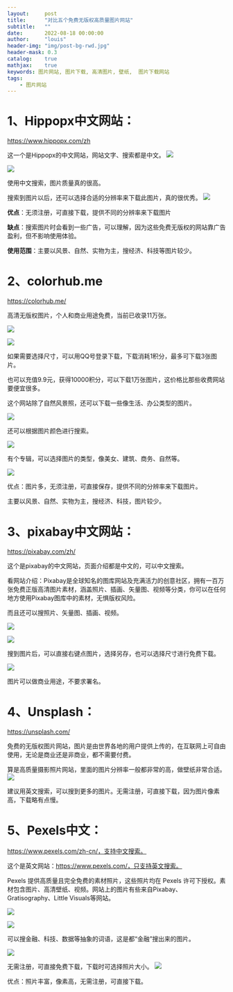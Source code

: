 ```yaml
---
layout:     post
title:      "对比五个免费无版权高质量图片网站"
subtitle:   ""
date:       2022-08-18 00:00:00
author:     "louis"
header-img: "img/post-bg-rwd.jpg"
header-mask: 0.3
catalog:    true
mathjax:    true
keywords: 图片网站, 图片下载, 高清图片, 壁纸,  图片下载网站 
tags:
    - 图片网站
---
```


# 1、Hippopx中文网站：

https://www.hippopx.com/zh

这一个是Hippopx的中文网站，网站文字、搜索都是中文。
![](https://raw.githubusercontent.com/louis-xuy/louis-xuy.github.io/master/img/in-post/picture-site/1.1.png)

![](https://raw.githubusercontent.com/louis-xuy/louis-xuy.github.io/master/img/in-post/picture-site/1.2.png)

使用中文搜索，图片质量真的很高。

搜索到图片以后，还可以选择合适的分辨率来下载此图片，真的很优秀。
![](https://raw.githubusercontent.com/louis-xuy/louis-xuy.github.io/master/img/in-post/picture-site/1.3.png)

**优点**：无须注册，可直接下载，提供不同的分辨率来下载图片

**缺点**：搜索图片时会看到一些广告，可以理解，因为这些免费无版权的网站靠广告盈利，但不影响使用体验。

**使用范围**：主要以风景、自然、实物为主，搜经济、科技等图片较少。

# 2、colorhub.me

https://colorhub.me/

高清无版权图片，个人和商业用途免费，当前已收录11万张。

![](https://raw.githubusercontent.com/louis-xuy/louis-xuy.github.io/master/img/in-post/picture-site/2.1.png)

![](https://raw.githubusercontent.com/louis-xuy/louis-xuy.github.io/master/img/in-post/picture-site/2.2.png)

如果需要选择尺寸，可以用QQ号登录下载，下载消耗1积分，最多可下载3张图片。

也可以充值9.9元，获得10000积分，可以下载1万张图片，这价格比那些收费网站要便宜很多。

这个网站除了自然风景照，还可以下载一些像生活、办公类型的图片。

![](https://raw.githubusercontent.com/louis-xuy/louis-xuy.github.io/master/img/in-post/picture-site/2.3.png)

还可以根据图片颜色进行搜索。

![](https://raw.githubusercontent.com/louis-xuy/louis-xuy.github.io/master/img/in-post/picture-site/2.4.png)

有个专辑，可以选择图片的类型，像美女、建筑、商务、自然等。

![](https://raw.githubusercontent.com/louis-xuy/louis-xuy.github.io/master/img/in-post/picture-site/2.4.png)

优点：图片多，无须注册，可直接保存，提供不同的分辨率来下载图片。

主要以风景、自然、实物为主，搜经济、科技，图片较少。

# 3、pixabay中文网站：

https://pixabay.com/zh/

这个是pixabay的中文网站，页面介绍都是中文的，可以中文搜索。

看网站介绍：Pixabay是全球知名的图库网站及充满活力的创意社区，拥有一百万张免费正版高清图片素材，涵盖照片、插画、矢量图、视频等分类，你可以在任何地方使用Pixabay图库中的素材，无惧版权风险。

而且还可以搜照片、矢量图、插画、视频。

![](https://raw.githubusercontent.com/louis-xuy/louis-xuy.github.io/master/img/in-post/picture-site/3.1.png)

![](https://raw.githubusercontent.com/louis-xuy/louis-xuy.github.io/master/img/in-post/picture-site/3.2.png)

搜到图片后，可以直接右键点图片，选择另存，也可以选择尺寸进行免费下载。

![](https://raw.githubusercontent.com/louis-xuy/louis-xuy.github.io/master/img/in-post/picture-site/3.3.png)

图片可以做商业用途，不要求署名。

# 4、Unsplash：

https://unsplash.com/

免费的无版权图片网站，图片是由世界各地的用户提供上传的，在互联网上可自由使用，无论是商业还是非商业，都不需要付费。

算是高质量摄影照片网站，里面的图片分辨率一般都非常的高，做壁纸非常合适。
![](https://raw.githubusercontent.com/louis-xuy/louis-xuy.github.io/master/img/in-post/picture-site/4.1.png)

建议用英文搜索，可以搜到更多的图片。无需注册，可直接下载，因为图片像素高，下载略有点慢。

# 5、Pexels中文：

https://www.pexels.com/zh-cn/，支持中文搜索。

这个是英文网站：https://www.pexels.com/，只支持英文搜索。

Pexels 提供高质量且完全免费的素材照片，这些照片均在 Pexels 许可下授权。素材包含图片、高清壁纸、视频。网站上的图片有些来自Pixabay、Gratisography、Little Visuals等网站。

![](https://raw.githubusercontent.com/louis-xuy/louis-xuy.github.io/master/img/in-post/picture-site/5.1.png)

![](https://raw.githubusercontent.com/louis-xuy/louis-xuy.github.io/master/img/in-post/picture-site/5.2.png)

可以搜金融、科技、数据等抽象的词语，这是都“金融”搜出来的图片。

![](https://raw.githubusercontent.com/louis-xuy/louis-xuy.github.io/master/img/in-post/picture-site/5.3.png)

无需注册，可直接免费下载，下载时可选择照片大小。
![](https://raw.githubusercontent.com/louis-xuy/louis-xuy.github.io/master/img/in-post/picture-site/5.4.png)

优点：照片丰富，像素高，无需注册，可直接下载。